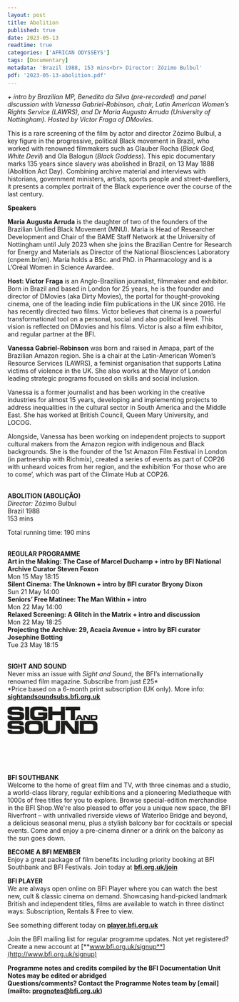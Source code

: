 ```yaml
---
layout: post
title: Abolition
published: true
date: 2023-05-13
readtime: true
categories: ['AFRICAN ODYSSEYS']
tags: [Documentary]
metadata: 'Brazil 1988, 153 mins<br> Director: Zózimo Bulbul'
pdf: '2023-05-13-abolition.pdf'
---
```


_+ intro by Brazilian MP, Benedita da Silva (pre-recorded) and panel discussion with Vanessa Gabriel-Robinson, chair, Latin American Women’s Rights Service (LAWRS), and Dr Maria Augusta Arruda (University of Nottingham). Hosted by Victor Fraga of DMovies._

This is a rare screening of the film by actor and director Zózimo Bulbul, a key figure in the progressive, political Black movement in Brazil, who worked with renowned filmmakers such as Glauber Rocha (_Black God, White Devil_) and  Ola Balogun (_Black Goddess_). This epic documentary marks 135 years since slavery was abolished in Brazil, on 13 May 1888 (Abolition Act Day). Combining archive material and interviews with historians, government ministers, artists, sports people and street-dwellers, it presents a complex portrait of the Black experience over the course of the last century.

**Speakers**

**Maria Augusta Arruda** is the daughter of two of the founders of the Brazilian Unified Black Movement (MNU). Maria is Head of Researcher Development and Chair of the BAME Staff Network at the University of Nottingham until July 2023 when she joins the Brazilian Centre for Research for Energy and Materials as Director of the National Biosciences Laboratory (cnpem.br/en). Maria holds a BSc. and PhD. in Pharmacology and is a L’Oréal Women in Science Awardee.

**Host: Victor**  **Fraga** is an Anglo-Brazilian journalist, filmmaker and exhibitor. Born in Brazil and based in London for 25 years, he is the founder and director of DMovies (aka Dirty Movies), the portal for thought-provoking cinema, one of the leading indie film publications in the UK since 2016. He has recently directed two films. Victor believes that cinema is a powerful transformational tool on a personal, social and also political level. This vision is reflected on DMovies and his films. Victor is also a film exhibitor, and regular partner at  the BFI.

**Vanessa Gabriel-Robinson**  was born and raised in Amapa, part of the Brazilian Amazon region. She is a chair at the Latin-American Women’s Resource Services (LAWRS), a feminist organisation that supports Latina victims of violence in the UK. She also works at the Mayor of London leading strategic programs focused on skills and social inclusion.

Vanessa is a former journalist and has been working in the creative industries for almost 15 years, developing and implementing projects to address inequalities in the cultural sector in South America and the Middle East.  She has worked at British Council, Queen Mary University, and LOCOG.

Alongside, Vanessa has been working on independent projects to support cultural makers from the Amazon region with indigenous and Black backgrounds. She is the founder of the 1st Amazon Film Festival in London (in partnership with Richmix), created a series of events as part of COP26 with unheard voices from her region, and the exhibition ‘For those who are to come’, which was part of the Climate Hub at COP26.
<br><br>

**ABOLITION (ABOLIÇÃO)**  
_Director:_ Zózimo Bulbul  
Brazil 1988  
153 mins

Total running time: 190 mins
<br><br>

**REGULAR PROGRAMME**<br>
**Art in the Making: The Case of Marcel Duchamp + intro by BFI National Archive Curator Steven Foxon**<br>
Mon 15 May 18:15<br>
**Silent Cinema: The Unknown + intro by BFI curator Bryony Dixon**<br>
Sun 21 May 14:00<br>
**Seniors’ Free Matinee: The Man Within + intro**<br>
Mon 22 May 14:00<br>
**Relaxed Screening: A Glitch in the Matrix + intro and discussion**<br>
Mon 22 May 18:25<br>
**Projecting the Archive: 29, Acacia Avenue + intro by BFI curator Josephine Botting**<br>
Tue 23 May 18:15<br>
<br>

**SIGHT AND SOUND**<br>
Never miss an issue with _Sight and Sound_, the BFI’s internationally renowned film magazine. Subscribe from just £25*<br>
*Price based on a 6-month print subscription (UK only). More info: [**sightandsoundsubs.bfi.org.uk**](https://sightandsoundsubs.bfi.org.uk/subscribe)

<img style="float: left;" src="/img/sight-and-sound.jpg" width="40%" height="40%"><br><br><br><br><br><br><br><br>

**BFI SOUTHBANK**  
Welcome to the home of great film and TV, with three cinemas and a studio, a world-class library, regular exhibitions and a pioneering Mediatheque with 1000s of free titles for you to explore. Browse special-edition merchandise in the BFI Shop.We&#39;re also pleased to offer you a unique new space, the BFI Riverfront – with unrivalled riverside views of Waterloo Bridge and beyond, a delicious seasonal menu, plus a stylish balcony bar for cocktails or special events. Come and enjoy a pre-cinema dinner or a drink on the balcony as the sun goes down.  

**BECOME A BFI MEMBER**  
Enjoy a great package of film benefits including priority booking at BFI Southbank and BFI Festivals. Join today at [**bfi.org.uk/join**](http://www.bfi.org.uk/join)  

**BFI PLAYER**  
 We are always open online on BFI Player where you can watch the best new, cult &amp; classic cinema on demand. Showcasing hand-picked landmark British and independent titles, films are available to watch in three distinct ways: Subscription, Rentals &amp; Free to view.  

See something different today on [**player.bfi.org.uk**](https://player.bfi.org.uk)  

Join the BFI mailing list for regular programme updates. Not yet registered? Create a new account at [**www.bfi.org.uk/signup**](http://www.bfi.org.uk/signup)

**Programme notes and credits compiled by the BFI Documentation Unit  
Notes may be edited or abridged  
Questions/comments? Contact the Programme Notes team by [email](mailto: prognotes@bfi.org.uk)**

<!--stackedit_data:
eyJoaXN0b3J5IjpbLTE5Nzk5Nzg3NjhdfQ==
-->
